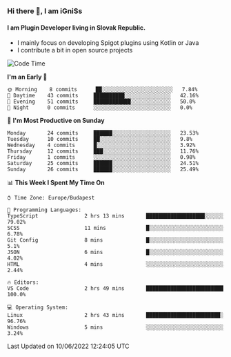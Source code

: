 ### Hi there 👋, I am iGniSs

#### I am Plugin Developer living in Slovak Republic.
- I mainly focus on developing Spigot plugins using Kotlin or Java
- I contribute a bit in open source projects

<!--START_SECTION:waka-->
![Code Time](http://img.shields.io/badge/Code%20Time-781%20hrs%2048%20mins-blue)

**I'm an Early 🐤** 

```text
🌞 Morning    8 commits      ██░░░░░░░░░░░░░░░░░░░░░░░   7.84% 
🌆 Daytime    43 commits     ██████████░░░░░░░░░░░░░░░   42.16% 
🌃 Evening    51 commits     ████████████░░░░░░░░░░░░░   50.0% 
🌙 Night      0 commits      ░░░░░░░░░░░░░░░░░░░░░░░░░   0.0%

```
📅 **I'm Most Productive on Sunday** 

```text
Monday       24 commits     ██████░░░░░░░░░░░░░░░░░░░   23.53% 
Tuesday      10 commits     ██░░░░░░░░░░░░░░░░░░░░░░░   9.8% 
Wednesday    4 commits      █░░░░░░░░░░░░░░░░░░░░░░░░   3.92% 
Thursday     12 commits     ███░░░░░░░░░░░░░░░░░░░░░░   11.76% 
Friday       1 commits      ░░░░░░░░░░░░░░░░░░░░░░░░░   0.98% 
Saturday     25 commits     ██████░░░░░░░░░░░░░░░░░░░   24.51% 
Sunday       26 commits     ██████░░░░░░░░░░░░░░░░░░░   25.49%

```


📊 **This Week I Spent My Time On** 

```text
⌚︎ Time Zone: Europe/Budapest

💬 Programming Languages: 
TypeScript               2 hrs 13 mins       ███████████████████░░░░░░   79.02% 
SCSS                     11 mins             █░░░░░░░░░░░░░░░░░░░░░░░░   6.78% 
Git Config               8 mins              █░░░░░░░░░░░░░░░░░░░░░░░░   5.1% 
JSON                     6 mins              █░░░░░░░░░░░░░░░░░░░░░░░░   4.02% 
HTML                     4 mins              ░░░░░░░░░░░░░░░░░░░░░░░░░   2.44%

🔥 Editors: 
VS Code                  2 hrs 49 mins       █████████████████████████   100.0%

💻 Operating System: 
Linux                    2 hrs 43 mins       ████████████████████████░   96.76% 
Windows                  5 mins              ░░░░░░░░░░░░░░░░░░░░░░░░░   3.24%

```


 Last Updated on 10/06/2022 12:24:05 UTC
<!--END_SECTION:waka-->